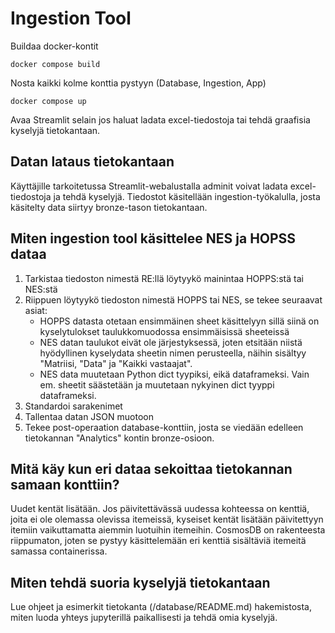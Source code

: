 # Ingestion Tool

Buildaa docker-kontit
```
docker compose build
```
Nosta kaikki kolme konttia pystyyn (Database, Ingestion, App)
```
docker compose up
```
Avaa Streamlit selain jos haluat ladata excel-tiedostoja tai tehdä graafisia kyselyjä tietokantaan.


## Datan lataus tietokantaan
Käyttäjille tarkoitetussa Streamlit-webalustalla adminit voivat ladata excel-tiedostoja ja tehdä kyselyjä. Tiedostot käsitellään ingestion-työkalulla, josta käsitelty data siirtyy bronze-tason tietokantaan.

## Miten ingestion tool käsittelee NES ja HOPSS dataa

1. Tarkistaa tiedoston nimestä RE:llä löytyykö mainintaa HOPPS:stä tai NES:stä
2. Riippuen löytyykö tiedoston nimestä HOPPS tai NES, se tekee seuraavat asiat:
    * HOPPS datasta otetaan ensimmäinen sheet käsittelyyn sillä siinä on kyselytulokset taulukkomuodossa ensimmäisissä sheeteissä
    * NES datan taulukot eivät ole järjestyksessä, joten etsitään niistä hyödyllinen kyselydata sheetin nimen perusteella, näihin sisältyy "Matriisi, "Data" ja "Kaikki vastaajat".
    * NES data muutetaan Python dict tyypiksi, eikä dataframeksi. Vain em. sheetit säästetään ja muutetaan nykyinen dict tyyppi dataframeksi.
3. Standardoi sarakenimet
3. Tallentaa datan JSON muotoon
4. Tekee post-operaation database-konttiin, josta se viedään edelleen tietokannan "Analytics" kontin bronze-osioon.

## Mitä käy kun eri dataa sekoittaa tietokannan samaan konttiin?

Uudet kentät lisätään. Jos päivitettävässä uudessa kohteessa on kenttiä, joita ei ole olemassa olevissa itemeissä, kyseiset kentät lisätään päivitettyyn itemiin vaikuttamatta aiemmin luotuihin itemeihin. CosmosDB on rakenteesta riippumaton, joten se pystyy käsittelemään eri kenttiä sisältäviä itemeitä samassa containerissa.

## Miten tehdä suoria kyselyjä tietokantaan

Lue ohjeet ja esimerkit tietokanta (/database/README.md) hakemistosta, miten luoda yhteys jupyterillä paikallisesti ja tehdä omia kyselyjä.